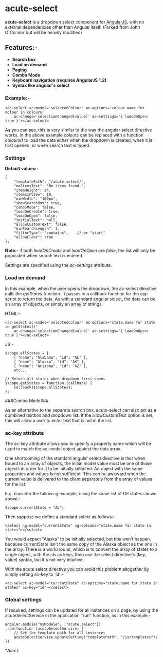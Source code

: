 # acute-select #

**acute-select** is a dropdown select component for [AngularJS](http://angularjs.org/), with no external dependencies other than Angular itself. (Forked from John O'Connor but will be heavily modified)

## Features:- ##

- **Search box**
- **Load on demand**
- **Paging**
- **Combo Mode**
- **Keyboard navigation (requires AngularJS 1.2)**
- **Syntax like angular's select**
 
### Example:- ###

	<ac-select ac-model='selectedColour' ac-options='colour.name for colour in colours'
		ac-change='selectionChanged(value)' ac-settings='{ loadOnOpen: true }'></ac-select>

As you can see, this is very similar to the way the angular select directive works.
In the above example *colours* can be replaced with a function *colours()* to load the data either when the dropdown is created, when it is first opened, or when search text is typed.



### Settings ###

**Default values:-**

    {
        "templatePath": "/acute.select/",
        "noItemsText": "No items found.",
        "itemHeight": 24,
        "itemsInView": 10,
        "minWidth": "100px",
        "showSearchBox": true,
        "comboMode": false,
        "loadOnCreate": true,
        "loadOnOpen": false,      
        "initialText": null,
        "allowCustomText": false,
        "minSearchLength": 1,
        "filterType": "contains",    // or "start"
        "allowClear": true
    };

**Note:-** if both *loadOnCreate* and *loadOnOpen* are *false*, the list will only be populated when search text is entered.

Settings are specified using the *ac-settings* attribute.

### Load on demand ###

In this example, when the user opens the dropdown, the ac-select directive calls the *getStates* function. It passes in a callback function for the app script to return the data. As with a standard angular select, the data can be an array of objects, or simply an array of strings.

HTML:-

	<ac-select ac-model='selectedColour' ac-options='state.name for state in getStates()'
		ac-change='selectionChanged(value)' ac-settings='{ loadOnOpen: true }'></ac-select>

JS:-

    $scope.allStates = [
        { "name": "Alabama", "id": "AL" },
        { "name": "Alaska", "id": "AK" },
        { "name": "Arizona", "id": "AZ" },
		etc...

    // Return all states when dropdown first opens
    $scope.getStates = function (callback) {
        callback($scope.allStates);
    };

###Combo Mode###

As an alternative to the separate search box, acute-select can also act as a combined textbox and dropdown list. If the allowCustomText option is set, this will allow a user to enter text that is not in the list.

### ac-key attribute ###

The ac-key attribute allows you to specify a property name which will be used to match the ac-model object against the data array.

One shortcoming of the standard angular select directive is that when bound to an array of objects, the initial model value must be one of those objects in order for it to be initially selected. An object with the same properties and values is not sufficient. This can be awkward when the current value is delivered to the client separately from the array of values for the list.

E.g. consider the following example, using the same list of US states shown above:-

	$scope.currentState = "AL";

Then suppose we define a standard select as follows:-

	<select ng-model="currentState" ng-options="state.name for state in states"></select>

You would expect "Alaska" to be initially selected, but this won't happen, because currentState isn't the
same copy of the Alaska object as the one in the array. There is a workaround, which is to convert the array of states to a single object, with the ids as keys, then use the select directive's (key, value) syntax, but it's not very intuitive.

With the acute select directive you can avoid this problem altogether by simply setting ac-key to 'id':-

	<ac-select ac-model="currentState" ac-options="state.name for state in states" ac-key="id"></select>

### Global settings ###

If required, settings can be updated for all instances on a page, by using the acuteSelectService in the application "run" function, as in this example:-

	angular.module("myModule", ["acute.select"])
	.run(function (acuteSelectService) {
	    // Set the template path for all instances
	    acuteSelectService.updateSetting("templatePath", "/js/templates");
	})

**Alex L*